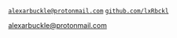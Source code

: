 [`alexarbuckle@protonmail.com`]() [`github.com/lxRbckl`](https://github.com/lxRbckl)

[alexarbuckle@protonmail.com](mailto:alexarbuckle@protonmail.com)

